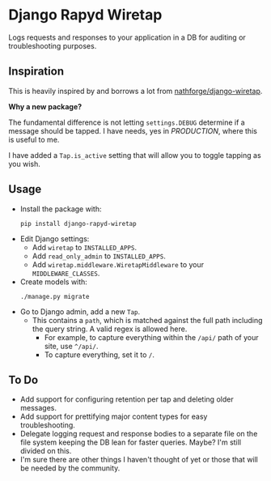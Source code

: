 # Django Rapyd Wiretap

Logs requests and responses to your application in a DB for auditing or troubleshooting purposes.

## Inspiration

This is heavily inspired by and borrows a lot from [nathforge/django-wiretap](https://github.com/nathforge/django-wiretap).

__Why a new package?__

The fundamental difference is not letting `settings.DEBUG` determine if a message should be tapped. I have needs, yes in _PRODUCTION_, where this is useful to me.

I have added a `Tap.is_active` setting that will allow you to toggle tapping as you wish.

## Usage

- Install the package with:
  ```
  pip install django-rapyd-wiretap
  ```
- Edit Django settings:
  - Add `wiretap` to `INSTALLED_APPS`.
  - Add `read_only_admin` to `INSTALLED_APPS`.
  - Add `wiretap.middleware.WiretapMiddleware` to your `MIDDLEWARE_CLASSES`.
- Create models with:
  ```
  ./manage.py migrate
  ```
- Go to Django admin, add a new `Tap`.
  - This contains a `path`, which is matched against the full path including the query string. A valid regex is allowed here.
    - For example, to capture everything within the `/api/` path of your site, use `^/api/`.
    - To capture everything, set it to `/`.

## To Do

- Add support for configuring retention per tap and deleting older messages.
- Add support for prettifying major content types for easy troubleshooting.
- Delegate logging request and response bodies to a separate file on the file system keeping the DB lean for faster queries. Maybe? I'm still divided on this.
- I'm sure there are other things I haven't thought of yet or those that will be needed by the community.
